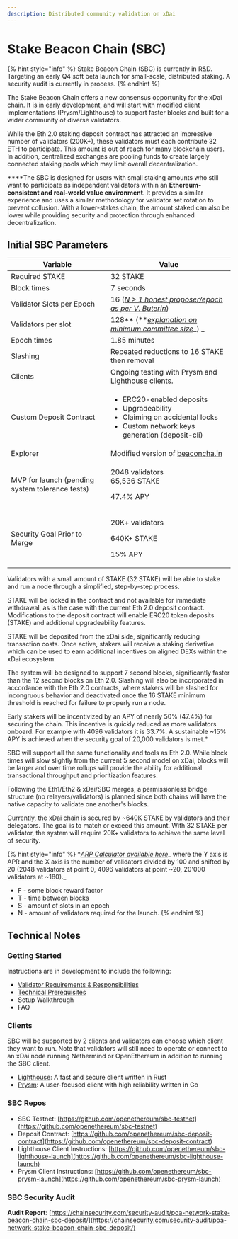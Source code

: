 ```yaml
---
description: Distributed community validation on xDai
---
```


# Stake Beacon Chain (SBC)

{% hint style="info" %}
Stake Beacon Chain (SBC) is currently in R\&D. Targeting an early Q4 soft beta launch for small-scale, distributed staking. A security audit is currently in process.&#x20;
{% endhint %}

‌The Stake Beacon Chain offers a new consensus opportunity for the xDai chain. It is in early development, and will start with modified client implementations (Prysm/Lighthouse) to support faster blocks and built for a wider community of diverse validators.

‌While the Eth 2.0 staking deposit contract has attracted an impressive number of validators (200K+), these validators must each contribute 32 ETH to participate. This amount is out of reach for many blockchain users. In addition, centralized exchanges are pooling funds to create largely connected staking pools which may limit overall decentralization.

**‌**The SBC is designed for users with small staking amounts who still want to participate as independent validators within an **Ethereum-consistent and real-world value environment**. It provides a similar experience and uses a similar methodology for validator set rotation to prevent collusion. With a lower-stakes chain, the amount staked can also be lower while providing security and protection through enhanced decentralization.

## **Initial SBC Parameters**

| **Variable**                                    | **Value**                                                                                                                                                 |
| ----------------------------------------------- | --------------------------------------------------------------------------------------------------------------------------------------------------------- |
| Required STAKE                                  | 32 STAKE                                                                                                                                                  |
| Block times                                     | 7 seconds                                                                                                                                                 |
| Validator Slots per Epoch                       | 16 ([_N > 1 honest proposer/epoch as per V. Buterin_](https://notes.ethereum.org/@vbuterin/rkhCgQteN?type=view#Why-32-ETH-validator-sizes))               |
| Validators per slot                             | 128** (**[_explanation on minimum committee size_](https://medium.com/@chihchengliang/minimum-committee-size-explained-67047111fa20)_) _                  |
| Epoch times                                     | 1.85 minutes                                                                                                                                              |
| Slashing                                        | Repeated reductions to 16 STAKE then removal                                                                                                              |
| Clients                                         | Ongoing testing with Prysm and Lighthouse clients.                                                                                                        |
| Custom Deposit Contract                         | <ul><li>ERC20-enabled deposits</li><li>Upgradeability</li><li>Claiming on accidental locks</li><li>Custom network keys generation (deposit-cli)</li></ul> |
| Explorer                                        | Modified version of [beaconcha.in](http://beaconcha.in)                                                                                                   |
| MVP for launch (pending system tolerance tests) | <p>2048 validators<br>65,536 STAKE</p><p>47.4% APY</p>                                                                                                    |
| Security Goal Prior to Merge                    | <p>20K+ validators</p><p>640K+ STAKE</p><p>15% APY</p>                                                                                                    |

Validators with a small amount of STAKE (32 STAKE) will be able to stake and run a node through a simplified, step-by-step process.

‌STAKE will be locked in the contract and not available for immediate withdrawal, as is the case with the current Eth 2.0 deposit contract. Modifications to the deposit contract will enable ERC20 token deposits (STAKE) and additional upgradeability features.

STAKE will be deposited from the xDai side, significantly reducing transaction costs. Once active, stakers will receive a staking derivative which can be used to earn additional incentives on aligned DEXs within the xDai ecosystem.

The system will be designed to support 7 second blocks, significantly faster than the 12 second blocks on Eth 2.0. Slashing will also be incorporated in accordance with the Eth 2.0 contracts, where stakers will be slashed for incongruous behavior and deactivated once the 16 STAKE minimum threshold is reached for failure to properly run a node.

Early stakers will be incentivized by an APY of nearly 50% (47.4%) for securing the chain. This incentive is quickly reduced as more validators onboard. For example with 4096 validators it is 33.7%. A sustainable \~15% APY is achieved when the security goal of 20,000 validators is met.\*

SBC will support all the same functionality and tools as Eth 2.0. While block times will slow slightly from the current 5 second model on xDai, blocks will be larger and over time rollups will provide the ability for additional transactional throughput and prioritization features.&#x20;

Following the Eth1/Eth2 & xDai/SBC merges, a permissionless bridge structure (no relayers/validators) is planned since both chains will have the native capacity to validate one another's blocks.

Currently, the xDai chain is secured by \~640K STAKE by validators and their delegators. The goal is to match or exceed this amount. With 32 STAKE per validator, the system will require 20K+ validators to achieve the same level of security.

{% hint style="info" %}
\*[_ARP Calculator available here_](https://www.desmos.com/calculator/svnsuuyhf9)_ where the Y axis is APR and the X axis is the number of validators divided by 100 and shifted by 20 (2048 validators at point 0, 4096 validators at point \~20, 20'000 validators at \~180)._

* F - some block reward factor
* T - time between blocks
* S - amount of slots in an epoch
* N - amount of validators required for the launch.
{% endhint %}

## Technical Notes

### Getting Started

Instructions are in development to include the following:

* [Validator Requirements & Responsibilities](sbc-validator-requirements-and-responsibilities.md)&#x20;
* [Technical Prerequisites](technical-prerequisites.md)
* Setup Walkthrough
* FAQ

### Clients

SBC will be supported by 2 clients and validators can choose which client they want to run. Note that validators will still need to operate or connect to an xDai node running Nethermind or OpenEthereum in addition to running the SBC client.

* &#x20;[Lighthouse](https://lighthouse.sigmaprime.io): A fast and secure client written in Rust
* &#x20;[Prysm](https://prysmaticlabs.com): A user-focused client with high reliability written in Go

### SBC Repos

* SBC Testnet: [https://github.com/openethereum/sbc-testnet](https://github.com/openethereum/sbc-testnet)
* Deposit Contract: [https://github.com/openethereum/sbc-deposit-contract](https://github.com/openethereum/sbc-deposit-contract)
* Lighthouse Client Instructions: [https://github.com/openethereum/sbc-lighthouse-launch](https://github.com/openethereum/sbc-lighthouse-launch)
* Prysm Client Instructions: [https://github.com/openethereum/sbc-prysm-launch](https://github.com/openethereum/sbc-prysm-launch)

### SBC Security Audit

**Audit Report**: [https://chainsecurity.com/security-audit/poa-network-stake-beacon-chain-sbc-deposit/](https://chainsecurity.com/security-audit/poa-network-stake-beacon-chain-sbc-deposit/)

